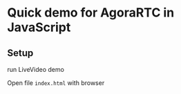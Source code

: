 # Quick demo for AgoraRTC in JavaScript

## Setup

run LiveVideo demo

Open file `index.html` with browser

